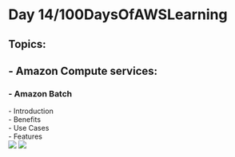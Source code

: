 <h1> Day 14/100DaysOfAWSLearning </h1>
<h2> Topics: </h2>

 <h2>  - Amazon Compute services: </h2>

<h3> - Amazon Batch </h3>
          - Introduction <br>
          - Benefits <br>
          - Use Cases <br>
          - Features <br>

<img src = "https://github.com/thetechgirlgita/100-days-of-aws-learning/blob/master/Images/Day14/14_1.jpg?raw=true">
<img src = "https://github.com/thetechgirlgita/100-days-of-aws-learning/blob/master/Images/Day14/14_2.jpg?raw=true">
